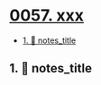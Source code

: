 # [0057. xxx](https://github.com/Tdahuyou/TNotes.nodejs/tree/main/notes/0057.%20xxx)

<!-- region:toc -->

- [1. 📒 notes_title](#1--notes_title)

<!-- endregion:toc -->

## 1. 📒 notes_title
